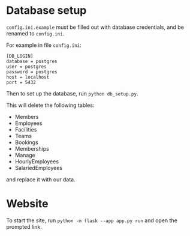 # Database setup

```config.ini.example``` must be filled out with database credentials, and be renamed to ```config.ini```.

For example in file ```config.ini```:

```
[DB_LOGIN]
database = postgres
user = postgres
password = postgres
host = localhost
port = 5432
```

Then to set up the database, run ```python db_setup.py```.

This will delete the following tables:
* Members
* Employees
* Facilities
* Teams
* Bookings
* Memberships
* Manage
* HourlyEmployees
* SalariedEmployees

and replace it with our data.

# Website

To start the site, run ```python -m flask --app app.py run``` and open the prompted link.
